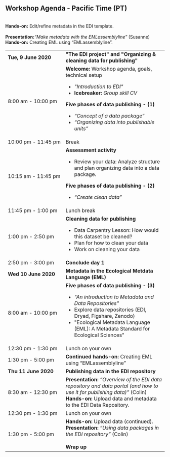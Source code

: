 ## Workshop Agenda - Pacific Time (PT)

<table>
  <tr>
    <td nowrap><strong>Tue, 9 June 2020</strong></td>
       <td><strong>"The EDI project" and "Organizing & cleaning data for publishing"</strong></td>
  </tr>
  <tr>
    <td nowrap>8:00 am - 10:00 pm</td>
    <td><strong>Welcome: </strong> Workshop agenda, goals, technical setup<br><ul>
      <li><i>"Introduction to EDI"</i></li>
      <li><strong>Icebreaker:</strong> <i>Group skill CV</i></li></ul>
       <strong>Five phases of data publishing - (1)</strong><br><ul>
         <li><i>“Concept of a data package”</i></li>
        <li><i>“Organizing data into publishable units”</i></li>
   </td>
 </tr>
       <tr>
    <td nowrap>10:00 pm - 11:45 pm</td><td>Break</td>
  </tr>
  <tr>
    <td nowrap>10:15 am - 11:45 pm</td>
    <td><strong>Assessment activity</strong><br><ul>
      <li>Review your data: Analyze structure and plan organizing data into a data package.</li></ul>
      <strong>Five phases of data publishing - (2)</strong><br><ul>
         <li><i>“Create clean data”</i></li>
   </td>
 </tr>
 <tr>
    <td nowrap>11:45 pm - 1:00 pm</td><td>Lunch break</td>
  </tr>
 <tr>
    <td nowrap>1:00 pm - 2:50 pm</td>
    <td><strong>Cleaning data for publishing</strong><br><ul>
      <li>Data Carpentry Lesson: How would this dataset be cleaned?</li>
      <li>Plan for how to clean your data</li>
      <li>Work on cleaning your data</li></ul>
      </td>
 </tr>
 <tr>
    <td nowrap>2:50 pm - 3:00 pm</td>
    <td><strong>Conclude day 1</strong></td>
 </tr>
 
  <tr>
    <td nowrap><strong>Wed 10 June 2020</strong></td><td><strong>Metadata in the Ecological Metdata Language (EML)</strong></td>
  </tr>
  <tr>
    <td nowrap>8:00 am - 10:00 pm</td>
   <td><strong>Five phases of data publishing - (3)</strong><br><ul>
      <li><i>"An introduction to Metadata and Data Repositories"</i></li>
      <li>Explore data repositories (EDI, Dryad, Figshare, Zenodo)</li>
     <li>"Ecological Metadata Language (EML): A Metadata Standard for Ecological Sciences"</li></td></ul>
<br><strong>Hands-on:</strong> Edit/refine metadata in the EDI template.
<br>
<br><strong>Presentation:</strong> <i>“Make metadata with the EMLassemblyline”</i> (Susanne)<br><strong>Hands-on:</strong> Creating EML using “EMLassemblyline”.
   </td>
 </tr>
 <tr>
    <td nowrap>12:30 pm - 1:30 pm</td><td>Lunch on your own</td>
  </tr>
  <tr>
    <td nowrap>1:30 pm - 5:00 pm</td>
    <td><strong>Continued hands-on:</strong> Creating EML using “EMLassemblyline”
   </td>
 </tr>
    <td><strong>Thu 11 June 2020</strong></td><td><strong> Publishing data in the EDI repository</strong></td>
  </tr>
  <tr>
    <td nowrap>8:30 am - 12:30 pm</td>
    <td><strong>Presentation:</strong> <i>“Overview of the EDI data repository and data portal (and how to use it for publishing data)”</i> (Colin)<br><strong>Hands-on:</strong> Upload data and metadata to the EDI Data Repository.   </td>
 </tr>
 <tr>
    <td nowrap>12:30 pm - 1:30 pm</td>
    <td>Lunch on your own</td>
  </tr>
 <tr>
    <td nowrap>1:30 pm - 5:00 pm</td>
    <td><strong>Hands-on:</strong> Upload data (continued).<br><strong>Presentation:</strong> <i>“Using data packages in the EDI repository”</i> (Colin)<br><br><strong>Wrap up</strong>
   </td>
 </tr>
</table>
